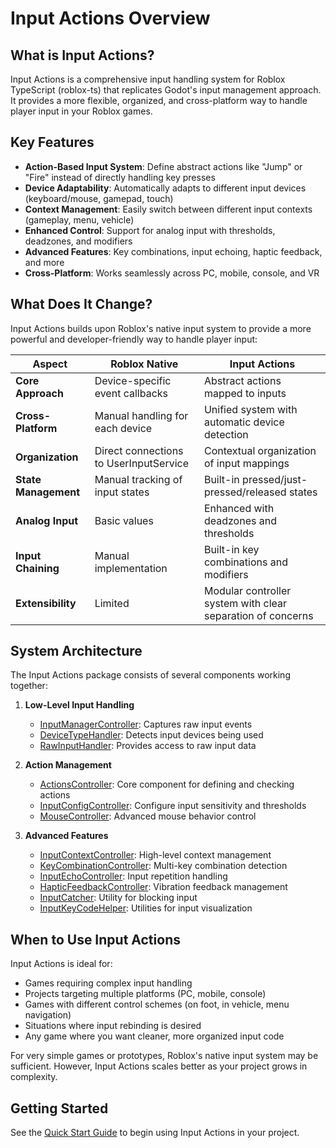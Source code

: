 # Input Actions Overview

## What is Input Actions?

Input Actions is a comprehensive input handling system for Roblox TypeScript (roblox-ts) that replicates Godot's input management approach. It provides a more flexible, organized, and cross-platform way to handle player input in your Roblox games.

## Key Features

- **Action-Based Input System**: Define abstract actions like "Jump" or "Fire" instead of directly handling key presses
- **Device Adaptability**: Automatically adapts to different input devices (keyboard/mouse, gamepad, touch)
- **Context Management**: Easily switch between different input contexts (gameplay, menu, vehicle)
- **Enhanced Control**: Support for analog input with thresholds, deadzones, and modifiers
- **Advanced Features**: Key combinations, input echoing, haptic feedback, and more
- **Cross-Platform**: Works seamlessly across PC, mobile, console, and VR

## What Does It Change?

Input Actions builds upon Roblox's native input system to provide a more powerful and developer-friendly way to handle player input:

| Aspect               | Roblox Native                          | Input Actions                                               |
| -------------------- | -------------------------------------- | ----------------------------------------------------------- |
| **Core Approach**    | Device-specific event callbacks        | Abstract actions mapped to inputs                           |
| **Cross-Platform**   | Manual handling for each device        | Unified system with automatic device detection              |
| **Organization**     | Direct connections to UserInputService | Contextual organization of input mappings                   |
| **State Management** | Manual tracking of input states        | Built-in pressed/just-pressed/released states               |
| **Analog Input**     | Basic values                           | Enhanced with deadzones and thresholds                      |
| **Input Chaining**   | Manual implementation                  | Built-in key combinations and modifiers                     |
| **Extensibility**    | Limited                                | Modular controller system with clear separation of concerns |

## System Architecture

The Input Actions package consists of several components working together:

1. **Low-Level Input Handling**

   - [InputManagerController](./Components/InputManagerController.md): Captures raw input events
   - [DeviceTypeHandler](./Components/DeviceTypeHandler.md): Detects input devices being used
   - [RawInputHandler](./Components/RawInputHandler.md): Provides access to raw input data

2. **Action Management**

   - [ActionsController](./Components/ActionsController.md): Core component for defining and checking actions
   - [InputConfigController](./Components/InputConfigController.md): Configure input sensitivity and thresholds
   - [MouseController](./Components/MouseController.md): Advanced mouse behavior control

3. **Advanced Features**
   - [InputContextController](./Components/InputContextController.md): High-level context management
   - [KeyCombinationController](./Components/KeyCombinationController.md): Multi-key combination detection
   - [InputEchoController](./Components/InputEchoController.md): Input repetition handling
   - [HapticFeedbackController](./Components/HapticFeedbackController.md): Vibration feedback management
   - [InputCatcher](./Components/InputCatcher.md): Utility for blocking input
   - [InputKeyCodeHelper](./Components/InputKeyCodeHelper.md): Utilities for input visualization

## When to Use Input Actions

Input Actions is ideal for:

- Games requiring complex input handling
- Projects targeting multiple platforms (PC, mobile, console)
- Games with different control schemes (on foot, in vehicle, menu navigation)
- Situations where input rebinding is desired
- Any game where you want cleaner, more organized input code

For very simple games or prototypes, Roblox's native input system may be sufficient. However, Input Actions scales better as your project grows in complexity.

## Getting Started

See the [Quick Start Guide](./QuickStart.md) to begin using Input Actions in your project.
